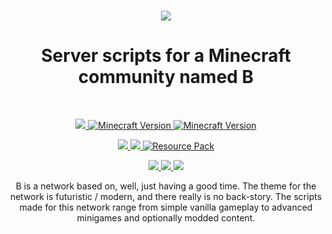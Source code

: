 <p>
  <h1 align=center>
    <img src=https://media.discordapp.net/attachments/901618453356630052/977196070171975770/unknown.png?width=450&height=225>
  </h1>
  <h1 align=center>
    Server scripts for a Minecraft community named B
  </h1>
<br>

<p align=center>
  <!--- Discord Activity ---->
  <a href=https://discord.gg/mpxGDSJkkW>
    <img src=https://img.shields.io/discord/901618453356630046?logo=discord&color=5BCEFA>
  </a>
  <!--- Active Version ---->
	<a href="https://github.com/b-universe/b-network/archive/refs/heads/main.zip"><img src="https://img.shields.io/badge/Minecraft%20Version-1.19.4-c70039?logo=blueprint&color=F5A9B8" alt="Minecraft Version">
  <!--- Donation Link ---->
	<a href="https://paypal.me/TheBearRiley"><img src="https://img.shields.io/badge/Donate-PayPal-green.svg?logo=PayPal&color=5BCEFA" alt="Minecraft Version">
  </a>
</p>

<p align=center>
	<!--- Commit Activity ---->
  <a href=https://github.com/b-universe/b-network/pulse>
    <img src=https://img.shields.io/github/commit-activity/m/b-universe/b-network?logo=read-the-docs&color=FF0000>
  </a>
	<!--- License ---->
  <a href=https://unlicense.org>
    <img src=https://img.shields.io/badge/License-unlicense-lightgrey.svg?logo=read-the-docs&color=FFA500>
  </a>
  </a>
  <!--- Resource Pack ---->
	<a href="https://github.com/b-universe/b-network"><img src="https://img.shields.io/badge/Resource%20Pack-b-c70039?logo=blueprint&color=FFFF00" alt="Resource Pack">
  </a>
</p>

<p align=center>
  <!--- Website Status ---->
    <a href=#>
        <img src=https://img.shields.io/website?logo=openstreetmap&down_color=lightgrey&down_message=Offline&label=behr.dev&up_message=Online&url=https%3A%2F%2Fapi.behr.dev%2Fstatus>
    </a>
  <!--- API endpoint Status ---->
    <a href=#>
        <img src=https://img.shields.io/website?logo=openstreetmap&down_color=lightgrey&down_message=Offline&label=api.behr.dev&up_message=Online&url=https%3A%2F%2Fapi.behr.dev%2Fstatus&color=4B0082>
    </a>
  <!--- Server Status ---->
    <a href=#>
        <img src=https://img.shields.io/website?logo=blueprint&down_color=lightgrey&down_message=Offline&label=Server%20Status&up_message=Online&url=https%3A%2F%2Fapi.behr.dev%2Fstatus&color=EE82EE>
    </a>
</p>

<p align=center>
	B is a network based on, well, just having a good time. The theme for the network is futuristic / modern, and there really is no back-story. The scripts made for this network range from simple vanilla gameplay to advanced minigames and optionally modded content.
</p>
